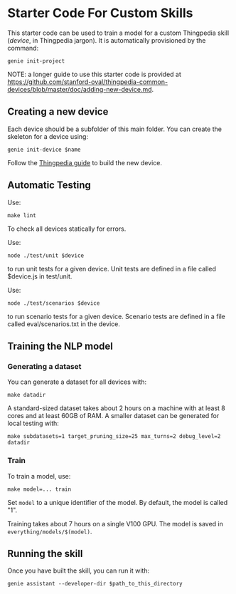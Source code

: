 # Starter Code For Custom Skills

This starter code can be used to train a model for a custom Thingpedia skill
(_device_, in Thingpedia jargon).
It is automatically provisioned by the command:

```
genie init-project
```

NOTE: a longer guide to use this starter code is provided at
<https://github.com/stanford-oval/thingpedia-common-devices/blob/master/doc/adding-new-device.md>.

## Creating a new device

Each device should be a subfolder of this main folder. You can create the
skeleton for a device using:

```
genie init-device $name
```

Follow the [Thingpedia guide](https://wiki.almond.stanford.edu/thingpedia/guide)
to build the new device.

## Automatic Testing

Use:
```
make lint
```
To check all devices statically for errors.

Use:
```
node ./test/unit $device
```
to run unit tests for a given device. Unit tests are defined in a file
called $device.js in test/unit.

Use:
```
node ./test/scenarios $device
```
to run scenario tests for a given device. Scenario tests are defined in a file
called eval/scenarios.txt in the device.

## Training the NLP model

### Generating a dataset

You can generate a dataset for all devices with:
```
make datadir
```

A standard-sized dataset takes about 2 hours on a machine with at least 8 cores
and at least 60GB of RAM. A smaller dataset can be generated for local testing with:

```
make subdatasets=1 target_pruning_size=25 max_turns=2 debug_level=2 datadir
```

### Train

To train a model, use:
```
make model=... train
```
Set `model` to a unique identifier of the model. By default, the model is called "1".

Training takes about 7 hours on a single V100 GPU.
The model is saved in `everything/models/$(model)`.

## Running the skill

Once you have built the skill, you can run it with:
```
genie assistant --developer-dir $path_to_this_directory
